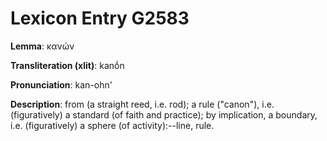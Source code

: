 # Lexicon Entry G2583

**Lemma**: κανών

**Transliteration (xlit)**: kanṓn

**Pronunciation**: kan-ohn'

**Description**:
from  (a straight reed, i.e. rod); a rule ("canon"), i.e. (figuratively) a standard (of faith and practice); by implication, a boundary, i.e. (figuratively) a sphere (of activity):--line, rule.
